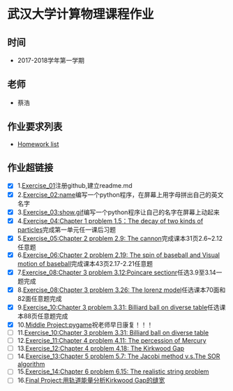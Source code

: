 # 武汉大学计算物理课程作业

## 时间
- 2017-2018学年第一学期

## 老师
- 蔡浩

## 作业要求列表
- [Homework list](https://github.com/zhaozhanyi0804/computationalphysics_N2015301020052-/tree/master)

## 作业超链接
- [x] 1.[Exercise_01](https://github.com/zhaozhanyi0804/computationalphysics_N2015301020052/blob/master/README.md)注册github,建立readme.md
- [x] 2.[Exercise_02:name](https://github.com/zhaozhanyi0804/computationalphysics_N2015301020052/blob/master/Homework_2/Homework_2.md)编写一个python程序，在屏幕上用字母拼出自己的英文名字
- [x] 3.[Exercise_03:show.gif](https://github.com/zhaozhanyi0804/computationalphysics_N2015301020052/blob/master/homework3/Homework_3.md)编写一个python程序让自己的名字在屏幕上动起来
- [x] 4.[Exercise_04:Chapter 1 problem 1.5：The decay of two kinds of particles](https://github.com/zhaozhanyi0804/computationalphysics_N2015301020052/blob/master/Homework_4/Homework_4.md)完成第一单元任一课后习题
- [x] 5.[Exercise_05:Chapter 2 problem 2.9: The cannon](https://github.com/zhaozhanyi0804/computationalphysics_N2015301020052/blob/master/Homework_5/Homework_5.md)完成课本31页2.6~2.12任意题
- [x] 6.[Exercise_06:Chapter 2 problem 2.19: The spin of baseball and Visual motion of baseball](https://github.com/zhaozhanyi0804/computationalphysics_N2015301020052/blob/master/Homework_6/Homework_6.md)完成课本43页2.17-2.21任意题
- [x] 7.[Exercise_08:Chapter 3 problem 3.12:Poincare sectionr](https://github.com/zhaozhanyi0804/computationalphysics_N2015301020052/blob/master/Homework_7/Homework_7.md)任选3.9至3.14一题完成
- [x] 8.[Exercise_08:Chapter 3 problem 3.26: The lorenz model](https://github.com/zhaozhanyi0804/computationalphysics_N2015301020052/blob/master/Homework-8/Homework_8.md)任选课本70面和82面任意题完成
- [x] 9.[Exercise_10:Chapter 3 problem 3.31: Billiard ball on diverse table](https://github.com/zhaozhanyi0804/computationalphysics_N2015301020052/blob/master/Homework_9/Homework_9.md)任选课本88页任意题完成
- [x] 10.[Middle Project:pygame](https://github.com/zhaozhanyi0804/computationalphysics_N2015301020052/blob/master/middle%20exam/Middle%20Exam.md)祝老师早日康复！！！
- [ ] 11.[Exercise_10:Chapter 3 problem 3.31: Billiard ball on diverse table]()
- [ ] 12.[Exercise_11:Chapter 4 problem 4.11: The percession of Mercury]()
- [ ] 13.[Exercise_12:Chapter 4 problem 4.18: The Kirkwood Gap]()
- [ ] 14.[Exercise_13:Chapter 5 problem 5.7: The Jacobi method v.s.The SOR algorithm]()
- [ ] 15.[Exercise_14:Chapter 6 problem 6.15: The realistic string problem]()
- [ ] 16.[Final Project:用轨道能量分析Kirkwood Gap的缝宽]()
